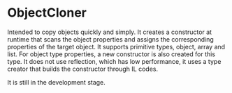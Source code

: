 # ObjectCloner
Intended to copy objects quickly and simply. It creates a constructor at runtime that scans the object properties and assigns the corresponding properties of the target object. It supports primitive types, object, array and list. For object type properties, a new constructor is also created for this type. It does not use reflection, which has low performance, it uses a type creator that builds the constructor through IL codes.


It is still in the development stage.
